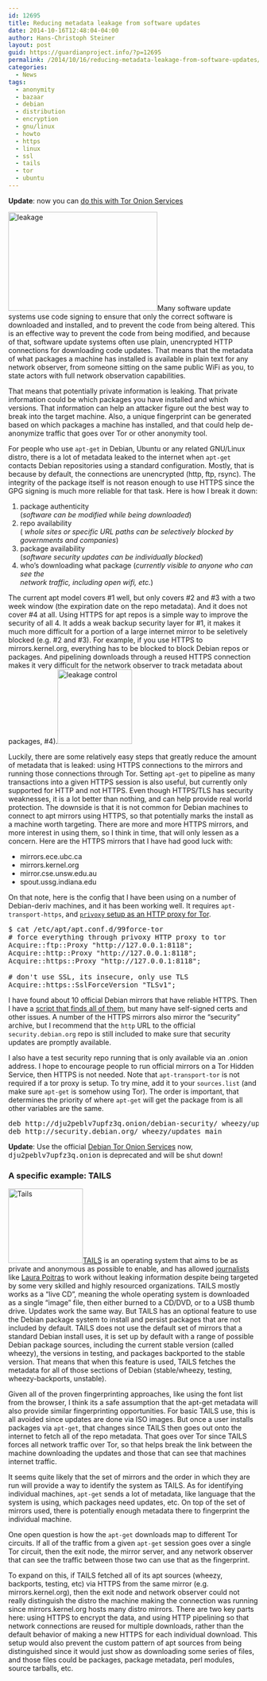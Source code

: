 ```yaml
---
id: 12695
title: Reducing metadata leakage from software updates
date: 2014-10-16T12:48:04-04:00
author: Hans-Christoph Steiner
layout: post
guid: https://guardianproject.info/?p=12695
permalink: /2014/10/16/reducing-metadata-leakage-from-software-updates/
categories:
  - News
tags:
  - anonymity
  - bazaar
  - debian
  - distribution
  - encryption
  - gnu/linux
  - howto
  - https
  - linux
  - ssl
  - tails
  - tor
  - ubuntu
---
```

**Update**: now you can [do this with Tor Onion Services](https://guardianproject.info/2016/07/31/howto-get-all-your-debian-packages-via-tor-onion-services/)

[<img src="https://guardianproject.info/wp-content/uploads/2014/10/leakage-300x199.png" alt="leakage" width="300" height="199" class="alignright size-medium wp-image-12699" srcset="https://guardianproject.info/wp-content/uploads/2014/10/leakage-300x199.png 300w, https://guardianproject.info/wp-content/uploads/2014/10/leakage-100x66.png 100w, https://guardianproject.info/wp-content/uploads/2014/10/leakage-150x99.png 150w, https://guardianproject.info/wp-content/uploads/2014/10/leakage-200x132.png 200w, https://guardianproject.info/wp-content/uploads/2014/10/leakage.png 410w" sizes="(max-width: 300px) 100vw, 300px" />](https://guardianproject.info/wp-content/uploads/2014/10/leakage.png)Many software update systems use code signing to ensure that only the correct software is downloaded and installed, and to prevent the code from being altered. This is an effective way to prevent the code from being modified, and because of that, software update systems often use plain, unencrypted HTTP connections for downloading code updates. That means that the metadata of what packages a machine has installed is available in plain text for any network observer, from someone sitting on the same public WiFi as you, to state actors with full network observation capabilities.

That means that potentially private information is leaking. That private information could be which packages you have installed and which versions. That information can help an attacker figure out the best way to break into the target machine. Also, a unique fingerprint can be generated based on which packages a machine has installed, and that could help de-anonymize traffic that goes over Tor or other anonymity tool.

For people who use `apt-get` in Debian, Ubuntu or any related GNU/Linux distro, there is a lot of metadata leaked to the internet when `apt-get` contacts Debian repositories using a standard configuration. Mostly, that is because by default, the connections are unencrypted (http, ftp, rsync). The integrity of the package itself is not reason enough to use HTTPS since the GPG signing is much more reliable for that task. Here is how I break it down:

  1. package authenticity  
    (_software can be modified while being downloaded_)
  2. repo availability  
    ( _whole sites or specific URL paths can be selectively blocked by governments and companies_)
  3. package availability  
    (_software security updates can be individually blocked_)
  4. who’s downloading what package (_currently visible to anyone who can see the  
    network traffic, including open wifi, etc._)

The current apt model covers #1 well, but only covers #2 and #3 with a two week window (the expiration date on the repo metadata). And it does not cover #4 at all. Using HTTPS for apt repos is a simple way to improve the security of all 4. It adds a weak backup security layer for #1, it makes it much more difficult for a portion of a large internet mirror to be seletively blocked (e.g. #2 and #3). For example, if you use HTTPS to mirrors.kernel.org, everything has to be blocked to block Debian repos or packages. And pipelining downloads through a reused HTTPS connection makes it very difficult for the network observer to track metadata about packages, #4).[<img src="https://guardianproject.info/wp-content/uploads/2014/10/leakage-control-150x150.jpg" alt="leakage control" width="150" height="150" class="alignright size-thumbnail wp-image-12701" srcset="https://guardianproject.info/wp-content/uploads/2014/10/leakage-control-150x150.jpg 150w, https://guardianproject.info/wp-content/uploads/2014/10/leakage-control-100x100.jpg 100w, https://guardianproject.info/wp-content/uploads/2014/10/leakage-control-200x200.jpg 200w, https://guardianproject.info/wp-content/uploads/2014/10/leakage-control.jpg 300w" sizes="(max-width: 150px) 100vw, 150px" />](https://guardianproject.info/wp-content/uploads/2014/10/leakage-control.jpg)

Luckily, there are some relatively easy steps that greatly reduce the amount of metadata that is leaked: using HTTPS connections to the mirrors and running those connections through Tor. Setting `apt-get` to pipeline as many transactions into a given HTTPS session is also useful, but currently only supported for HTTP and not HTTPS. Even though HTTPS/TLS has security weaknesses, it is a lot better than nothing, and can help provide real world protection. The downside is that it is not common for Debian machines to connect to apt mirrors using HTTPS, so that potentially marks the install as a machine worth targeting. There are more and more HTTPS mirrors, and more interest in using them, so I think in time, that will only lessen as a concern. Here are the HTTPS mirrors that I have had good luck with:

  * mirrors.ece.ubc.ca
  * mirrors.kernel.org
  * mirror.cse.unsw.edu.au
  * spout.ussg.indiana.edu

On that note, here is the config that I have been using on a number of Debian-deriv machines, and it has been working well. It requires `apt-transport-https`, and <a href="http://ubuntuguide.org/wiki/Tor#Privoxy" target="_blank"><code>privoxy</code> setup as an HTTP proxy for Tor</a>.

<pre>$ cat /etc/apt/apt.conf.d/99force-tor
# force everything through privoxy HTTP proxy to tor
Acquire::ftp::Proxy "http://127.0.0.1:8118";
Acquire::http::Proxy "http://127.0.0.1:8118";
Acquire::https::Proxy "http://127.0.0.1:8118";

# don't use SSL, its insecure, only use TLS
Acquire::https::SslForceVersion "TLSv1";
</pre>

I have found about 10 official Debian mirrors that have reliable HTTPS. Then I have a <a href="https://gist.github.com/eighthave/7285154" target="_blank">script that finds all of them</a>, but many have self-signed certs and other issues. A number of the HTTPS mirrors also mirror the “security” archive, but I recommend that the `http` URL to the official `security.debian.org` repo is still included to make sure that security updates are promptly available.

I also have a test security repo running that is only available via an .onion address. I hope to encourage people to run official mirrors on a Tor Hidden Service, then HTTPS is not needed. Note that `apt-transport-tor` is not required if a tor proxy is setup. To try mine, add it to your `sources.list` (and make sure `apt-get` is somehow using Tor). The order is important, that determines the priority of where `apt-get` will get the package from is all other variables are the same.

<pre>deb http://dju2peblv7upfz3q.onion/debian-security/ wheezy/updates main
deb http://security.debian.org/ wheezy/updates main
</pre>

**Update**: Use the official <a href="https://onion.debian.org/" target="_blank">Debian Tor Onion Services</a> now, <tt>dju2peblv7upfz3q.onion</tt> is deprecated and will be shut down!

### A specific example: TAILS

[<img src="https://guardianproject.info/wp-content/uploads/2014/10/Tails-150x150.png" alt="Tails" width="150" height="150" class="alignleft size-thumbnail wp-image-12711" srcset="https://guardianproject.info/wp-content/uploads/2014/10/Tails-150x150.png 150w, https://guardianproject.info/wp-content/uploads/2014/10/Tails-100x100.png 100w, https://guardianproject.info/wp-content/uploads/2014/10/Tails-200x200.png 200w, https://guardianproject.info/wp-content/uploads/2014/10/Tails.png 256w" sizes="(max-width: 150px) 100vw, 150px" />](https://tails.boum.org/)<a href="https://tails.boum.org/" target="_blank">TAILS</a> is an operating system that aims to be as private and anonymous as possible to enable, and has allowed <a href="https://freedom.press/blog/2014/04/help-support-little-known-privacy-tool-has-been-critical-journalists-reporting-nsa" target="_blank">journalists</a> like <a href="https://www.wired.com/2014/10/laura-poitras-crypto-tools-made-snowden-film-possible/" target="_blank">Laura Poitras</a> to work without leaking information despite being targeted by some very skilled and highly resourced organizations. TAILS mostly works as a “live CD”, meaning the whole operating system is downloaded as a single “image” file, then either burned to a CD/DVD, or to a USB thumb drive. Updates work the same way. But TAILS has an optional feature to use the Debian package system to install and persist packages that are not included by default. TAILS does not use the default set of mirrors that a standard Debian install uses, it is set up by default with a range of possible Debian package sources, including the current stable version (called wheezy), the versions in testing, and packages backported to the stable version. That means that when this feature is used, TAILS fetches the metadata for all of those sections of Debian (stable/wheezy, testing, wheezy-backports, unstable).

Given all of the proven fingerprinting approaches, like using the font list from the browser, I think its a safe assumption that the apt-get metadata will also provide similar fingerprinting opportunities. For basic TAILS use, this is all avoided since updates are done via ISO images. But once a user installs packages via `apt-get`, that changes since TAILS then goes out onto the internet to fetch all of the repo metadata. That goes over Tor since TAILS forces all network traffic over Tor, so that helps break the link between the machine downloading the updates and those that can see that machines internet traffic.

It seems quite likely that the set of mirrors and the order in which they are run will provide a way to identify the system as TAILS. As for identifying individual machines, `apt-get` sends a lot of metadata, like language that the system is using, which packages need updates, etc. On top of the set of mirrors used, there is potentially enough metadata there to fingerprint the individual machine.

One open question is how the `apt-get` downloads map to different Tor circuits. If all of the traffic from a given `apt-get` session goes over a single Tor circuit, then the exit node, the mirror server, and any network observer that can see the traffic between those two can use that as the fingerprint.

To expand on this, if TAILS fetched all of its apt sources (wheezy, backports, testing, etc) via HTTPS from the same mirror (e.g. mirrors.kernel.org), then the exit node and network observer could not really distinguish the distro the machine making the connection was running since mirrors.kernel.org hosts many distro mirrors. There are two key parts here: using HTTPS to encrypt the data, and using HTTP pipelining so that network connections are reused for multiple downloads, rather than the default behavior of making a new HTTPS for each individual download. This setup would also prevent the custom pattern of apt sources from being distinguished since it would just show as downloading some series of files, and those files could be packages, package metadata, perl modules, source tarballs, etc.